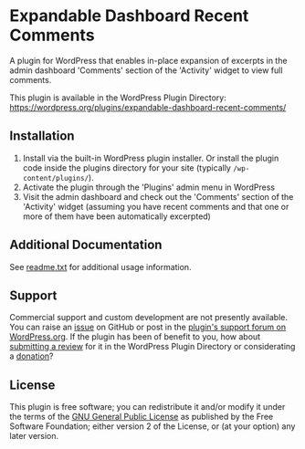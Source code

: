 # Expandable Dashboard Recent Comments

A plugin for WordPress that enables in-place expansion of excerpts in the admin dashboard 'Comments' section of the 'Activity' widget to view full comments.

This plugin is available in the WordPress Plugin Directory: https://wordpress.org/plugins/expandable-dashboard-recent-comments/


## Installation

1. Install via the built-in WordPress plugin installer. Or install the plugin code inside the plugins directory for your site (typically `/wp-content/plugins/`).
2. Activate the plugin through the 'Plugins' admin menu in WordPress
3. Visit the admin dashboard and check out the 'Comments' section of the 'Activity' widget (assuming you have recent comments and that one or more of them have been automatically excerpted)


## Additional Documentation

See [readme.txt](https://github.com/coffee2code/expandable-dashboard-recent-comments/blob/master/readme.txt) for additional usage information.


## Support

Commercial support and custom development are not presently available. You can raise an [issue](https://github.com/coffee2code/expandable-dashboard-recent-comments/issues) on GitHub or post in the [plugin's support forum on WordPress.org](https://wordpress.org/support/plugin/expandable-dashboard-recent-comments/). If the plugin has been of benefit to you, how about [submitting a review](https://wordpress.org/support/plugin/expandable-dashboard-recent-comments/reviews/) for it in the WordPress Plugin Directory or considerating a [donation](https://www.paypal.com/cgi-bin/webscr?cmd=_s-xclick&hosted_button_id=6ARCFJ9TX3522)?


## License

This plugin is free software; you can redistribute it and/or modify it under the terms of the [GNU General Public License](http://www.gnu.org/licenses/gpl-2.0.html) as published by the Free Software Foundation; either version 2 of the License, or (at your option) any later version.